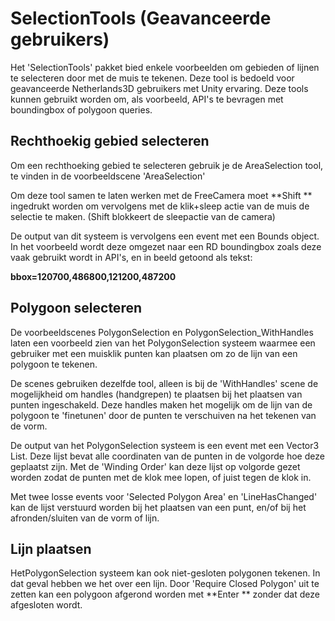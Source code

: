 # SelectionTools (Geavanceerde gebruikers)

Het 'SelectionTools' pakket bied enkele voorbeelden om gebieden of lijnen te selecteren door met de muis te tekenen.
Deze tool is bedoeld voor geavanceerde Netherlands3D gebruikers met Unity ervaring.
Deze tools kunnen gebruikt worden om, als voorbeeld, API's te bevragen met boundingbox of polygoon queries.

## Rechthoekig gebied selecteren

Om een rechthoeking gebied te selecteren gebruik je de AreaSelection tool, te vinden in de voorbeeldscene 'AreaSelection'

Om deze tool samen te laten werken met de FreeCamera moet **Shift ** ingedrukt worden om vervolgens met de klik+sleep actie van de muis de selectie te maken. (Shift blokkeert de sleepactie van de camera)

De output van dit systeem is vervolgens een event met een Bounds object.
In het voorbeeld wordt deze omgezet naar een RD boundingbox zoals deze vaak gebruikt wordt in API's, en in beeld getoond als tekst:

**bbox=120700,486800,121200,487200**

## Polygoon selecteren

De voorbeeldscenes PolygonSelection en PolygonSelection_WithHandles laten een voorbeeld zien van het PolygonSelection systeem waarmee een gebruiker met een muisklik punten kan plaatsen om zo de lijn van een polygoon te tekenen.

De scenes gebruiken dezelfde tool, alleen is bij de 'WithHandles' scene de mogelijkheid om handles (handgrepen) te plaatsen bij het plaatsen van punten ingeschakeld. Deze handles maken het mogelijk om de lijn van de polygoon te 'finetunen' door de punten te verschuiven na het tekenen van de vorm.

De output van het PolygonSelection systeem is een event met een Vector3 List. Deze lijst bevat alle coordinaten van de punten in de volgorde hoe deze geplaatst zijn. 
Met de 'Winding Order' kan deze lijst op volgorde gezet worden zodat de punten met de klok mee lopen, of juist tegen de klok in.

Met twee losse events voor 'Selected Polygon Area' en 'LineHasChanged' kan de lijst verstuurd worden bij het plaatsen van een punt, en/of bij het afronden/sluiten van de vorm of lijn.

## Lijn plaatsen

HetPolygonSelection systeem kan ook niet-gesloten polygonen tekenen. In dat geval hebben we het over een lijn.
Door 'Require Closed Polygon' uit te zetten kan een polygoon afgerond worden met **Enter ** zonder dat deze afgesloten wordt.
